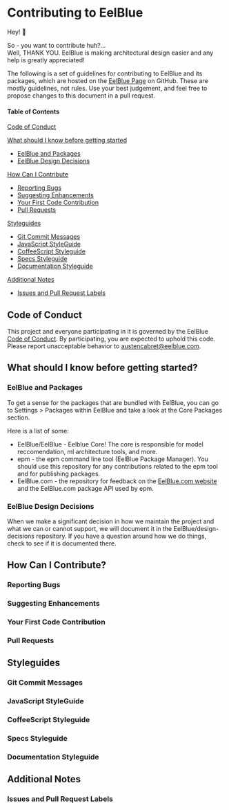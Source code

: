 # Contributing to EelBlue

Hey! :wave:      

So - you want to contribute huh?...  
Well, THANK YOU. EelBlue is making architectural design easier and any help is greatly appreciated!

The following is a set of guidelines for contributing to EelBlue and its packages, which are hosted on the [EelBlue Page](https://github.com/EelBlue) on GitHub. These are mostly guidelines, not rules. Use your best judgement, and feel free to propose changes to this document in a pull request.

#### Table of Contents  
[Code of Conduct](#code-of-conduct)  

[What should I know before getting started](#what-should-i-know-before-getting-started)

* [EelBlue and Packages](#eelblue-and-packages)
* [EelBlue Design Decisions](#eelblue-design-decisions)

[How Can I Contribute](#how-can-i-contribute)

* [Reporting Bugs](#reporting-bugs)
* [Suggesting Enhancements](#suggesting-enhancements)
* [Your First Code Contribution](#your-first-code-contribution)
* [Pull Requests](#pull-requests)


[Styleguides](#styleguides)

* [Git Commit Messages](#git-commit-messages)
* [JavaScript StyleGuide](#javascript-styleguide)
* [CoffeeScript Styleguide](#coffeescript-styleguide)
* [Specs Styleguide](#specs-styleguide)
* [Documentation Styleguide](#documentation-styleguide)

[Additional Notes](#additional-notes)

* [Issues and Pull Request Labels](#issues-and-pull-request-labels)



## Code of Conduct

This project and everyone participating in it is governed by the EelBlue [Code of Conduct](https://github.com/EelBlue/EelBlue/blob/main/CODE_OF_CONDUCT.md). By participating, you are expected to uphold this code. Please report unacceptable behavior to austencabret@eelblue.com.

## What should I know before getting started?

### EelBlue and Packages

To get a sense for the packages that are bundled with EelBlue, you can go to Settings > Packages within EelBlue and take a look at the Core Packages section.

Here is a list of some:
* EelBlue/EelBlue - Eelblue Core! The core is responsible for model reccomendation, ml architecture tools, and more.
* epm - the epm command line tool (EelBlue Package Manager). You should use this repository for any contributions related to the epm tool and for publishing packages.
* EelBlue.com - the repository for feedback on the [EelBlue.com website](EelBlue.com) and the EelBlue.com package API used by epm.



### EelBlue Design Decisions

When we make a significant decision in how we maintain the project and what we can or cannot support, we will document it in the EelBlue/design-decisions repository. If you have a question around how we do things, check to see if it is documented there. 

## How Can I Contribute?

### Reporting Bugs



### Suggesting Enhancements

### Your First Code Contribution

### Pull Requests

## Styleguides

### Git Commit Messages

### JavaScript StyleGuide

### CoffeeScript Styleguide

### Specs Styleguide

### Documentation Styleguide

## Additional Notes

### Issues and Pull Request Labels
